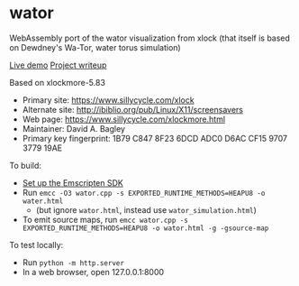 # wator
WebAssembly port of the wator visualization from xlock (that itself is based on Dewdney's Wa-Tor, water torus simulation)

[Live demo](https://gregstoll.com/wator/)
[Project writeup](https://gregstoll.wordpress.com/2025/06/14/wa-tor-simulation-watch-the-sharks-eat-the-fish/)

Based on xlockmore-5.83
- Primary site: https://www.sillycycle.com/xlock
- Alternate site: http://ibiblio.org/pub/Linux/X11/screensavers
- Web page: https://www.sillycycle.com/xlockmore.html
- Maintainer: David A. Bagley <bagleyd AT verizon.net>
- Primary key fingerprint: 1B79 C847 8F23 6DCD ADC0  D6AC CF15 9707 3779 19AE

To build:
- [Set up the Emscripten SDK](https://emscripten.org/docs/getting_started/downloads.html)
- Run `emcc -O3 wator.cpp -s EXPORTED_RUNTIME_METHODS=HEAPU8 -o water.html`
  - (but ignore `wator.html`, instead use `wator_simulation.html`)
- To emit source maps, run `emcc wator.cpp -s EXPORTED_RUNTIME_METHODS=HEAPU8 -o wator.html -g -gsource-map`

To test locally:
- Run `python -m http.server`
- In a web browser, open 127.0.0.1:8000